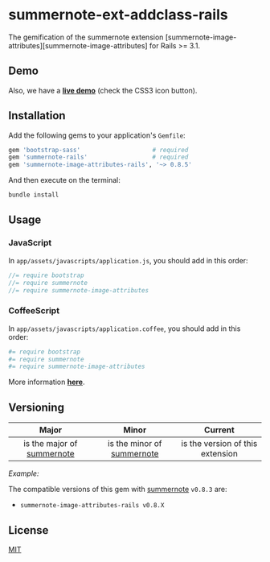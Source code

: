 # summernote-ext-addclass-rails

The gemification of the summernote extension [summernote-image-attributes][summernote-image-attributes]
for Rails >= 3.1.

## Demo

Also, we have a [**live demo**][summernote-addclass-demo] (check the CSS3 icon button).

## Installation

Add the following gems to your application's `Gemfile`:

```ruby
gem 'bootstrap-sass'                    # required
gem 'summernote-rails'                  # required
gem 'summernote-image-attributes-rails', '~> 0.8.5'
```

And then execute on the terminal:

```sh
bundle install
```

## Usage

### JavaScript

In `app/assets/javascripts/application.js`, you should add in this order:

```js
//= require bootstrap
//= require summernote
//= require summernote-image-attributes
```

### CoffeeScript

In `app/assets/javascripts/application.coffee`, you should add in this order:

```coffeescript
#= require bootstrap
#= require summernote
#= require summernote-image-attributes
```

More information [**here**][summernote-addclass-wiki].

## Versioning

|  Major  |  Minor  |  Current  |
|:-------:|:-------:|:---------:|
| is the major of [summernote][summernote] | is the minor of [summernote][summernote] | is the version of this extension |

*Example:*

The compatible versions of this gem with [summernote][summernote] `v0.8.3` are:

- `summernote-image-attributes-rails v0.8.X`

## License

[MIT][license]


[summernote]: https://github.com/summernote/summernote
[summernote-addclass]: https://github.com/creativeprogramming/summernote-addclass
[summernote-addclass-wiki]: https://github.com/creativeprogramming/summernote-addclass/wiki
[summernote-addclass-demo]: https://jsfiddle.net/rastrano/dtgr5q29/
[license]: ./LICENSE.txt
